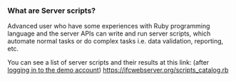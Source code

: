 ### What are Server scripts?

Advanced user who have some experiences with Ruby programming language and the server APIs can write and run server scripts, which automate normal tasks or do complex tasks i.e. data validation, reporting, etc.

You can see a list of server scripts and their results at this link: (after [logging in to the demo account](https://ifcwebserver.org/login.rb?username=user1&password=123&track=github_server_scripts))
https://ifcwebserver.org/scripts_catalog.rb
